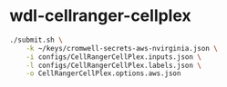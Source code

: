 # wdl-cellranger-cellplex

```bash
./submit.sh \
    -k ~/keys/cromwell-secrets-aws-nvirginia.json \
    -i configs/CellRangerCellPlex.inputs.json \
    -l configs/CellRangerCellPlex.labels.json \
    -o CellRangerCellPlex.options.aws.json
```

